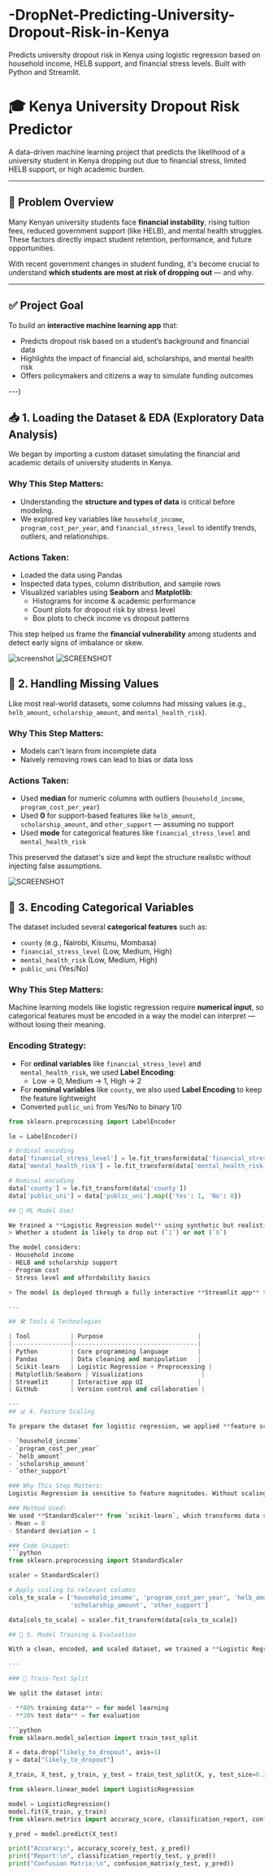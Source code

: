 # -DropNet-Predicting-University-Dropout-Risk-in-Kenya
Predicts university dropout risk in Kenya using logistic regression based on household income, HELB support, and financial stress levels. Built with Python and Streamlit.
# 🎓 Kenya University Dropout Risk Predictor

A data-driven machine learning project that predicts the likelihood of a university student in Kenya dropping out due to financial stress, limited HELB support, or high academic burden.

---

## 📌 Problem Overview

Many Kenyan university students face **financial instability**, rising tuition fees, reduced government support (like HELB), and mental health struggles. These factors directly impact student retention, performance, and future opportunities.

With recent government changes in student funding, it's become crucial to understand **which students are most at risk of dropping out** — and why.

---

## ✅ Project Goal

To build an **interactive machine learning app** that:
- Predicts dropout risk based on a student’s background and financial data
- Highlights the impact of financial aid, scholarships, and mental health risk
- Offers policymakers and citizens a way to simulate funding outcomes

---)
## 📥 1. Loading the Dataset & EDA (Exploratory Data Analysis)

We began by importing a custom dataset simulating the financial and academic details of university students in Kenya.

### Why This Step Matters:
- Understanding the **structure and types of data** is critical before modeling.
- We explored key variables like `household_income`, `program_cost_per_year`, and `financial_stress_level` to identify trends, outliers, and relationships.

### Actions Taken:
- Loaded the data using Pandas
- Inspected data types, column distribution, and sample rows
- Visualized variables using **Seaborn** and **Matplotlib**:
  - Histograms for income & academic performance
  - Count plots for dropout risk by stress level
  - Box plots to check income vs dropout patterns

This step helped us frame the **financial vulnerability** among students and detect early signs of imbalance or skew.


![screenshot](https://github.com/Mainabryan/-DropNet-Predicting-University-Dropout-Risk-in-Kenya/blob/63e644752b27675a56c3f807c369cefa975055e4/Screenshot%202025-07-16%20121017.png)
![SCREENSHOT](https://github.com/Mainabryan/-DropNet-Predicting-University-Dropout-Risk-in-Kenya/blob/d8814c1740d56dd39cdacb808f200946818362d4/Screenshot%202025-07-16%20121034.png)

## 🚨 2. Handling Missing Values

Like most real-world datasets, some columns had missing values (e.g., `helb_amount`, `scholarship_amount`, and `mental_health_risk`).

### Why This Step Matters:
- Models can't learn from incomplete data
- Naively removing rows can lead to bias or data loss

### Actions Taken:
- Used **median** for numeric columns with outliers (`household_income`, `program_cost_per_year`)
- Used **0** for support-based features like `helb_amount`, `scholarship_amount`, and `other_support` — assuming no support
- Used **mode** for categorical features like `financial_stress_level` and `mental_health_risk`

This preserved the dataset's size and kept the structure realistic without injecting false assumptions.

![SCREENSHOT](https://github.com/Mainabryan/-DropNet-Predicting-University-Dropout-Risk-in-Kenya/blob/23f931110e295fc822d7d8c4c15e8666f57b65ab/Screenshot%202025-07-28%20194823.png)

## 🧩 3. Encoding Categorical Variables

The dataset included several **categorical features** such as:

- `county` (e.g., Nairobi, Kisumu, Mombasa)
- `financial_stress_level` (Low, Medium, High)
- `mental_health_risk` (Low, Medium, High)
- `public_uni` (Yes/No)

### Why This Step Matters:
Machine learning models like logistic regression require **numerical input**, so categorical features must be encoded in a way the model can interpret — without losing their meaning.

### Encoding Strategy:
- For **ordinal variables** like `financial_stress_level` and `mental_health_risk`, we used **Label Encoding**:
  - Low → 0, Medium → 1, High → 2
- For **nominal variables** like `county`, we also used **Label Encoding** to keep the feature lightweight
- Converted `public_uni` from Yes/No to binary 1/0

```python
from sklearn.preprocessing import LabelEncoder

le = LabelEncoder()

# Ordinal encoding
data['financial_stress_level'] = le.fit_transform(data['financial_stress_level'])
data['mental_health_risk'] = le.fit_transform(data['mental_health_risk'])

# Nominal encoding
data['county'] = le.fit_transform(data['county'])
data['public_uni'] = data['public_uni'].map({'Yes': 1, 'No': 0})

## 🧠 ML Model Use)

We trained a **Logistic Regression model** using synthetic but realistic student data to predict:
> Whether a student is likely to drop out (`1`) or not (`0`)

The model considers:
- Household income
- HELB and scholarship support
- Program cost
- Stress level and affordability basics

> The model is deployed through a fully interactive **Streamlit app** that lets users explore the dataset, visualize patterns, and make predictions based on input sliders and dropdowns.

---

## 🛠️ Tools & Technologies

| Tool           | Purpose                          |
|----------------|----------------------------------|
| Python         | Core programming language        |
| Pandas         | Data cleaning and manipulation   |
| Scikit-learn   | Logistic Regression + Preprocessing |
| Matplotlib/Seaborn | Visualizations                |
| Streamlit      | Interactive app UI               |
| GitHub         | Version control and collaboration |

---
## 📊 4. Feature Scaling

To prepare the dataset for logistic regression, we applied **feature scaling** to normalize numeric columns like:

- `household_income`
- `program_cost_per_year`
- `helb_amount`
- `scholarship_amount`
- `other_support`

### Why This Step Matters:
Logistic Regression is sensitive to feature magnitudes. Without scaling, features with large values (e.g., `household_income`) could **dominate** others (e.g., `helb_amount`), resulting in a biased model.

### Method Used:
We used **StandardScaler** from `scikit-learn`, which transforms data so that:
- Mean = 0
- Standard deviation = 1

### Code Snippet:
```python
from sklearn.preprocessing import StandardScaler

scaler = StandardScaler()

# Apply scaling to relevant columns
cols_to_scale = ['household_income', 'program_cost_per_year', 'helb_amount', 
                 'scholarship_amount', 'other_support']

data[cols_to_scale] = scaler.fit_transform(data[cols_to_scale])

## 🤖 5. Model Training & Evaluation

With a clean, encoded, and scaled dataset, we trained a **Logistic Regression model** to predict the likelihood of a university student dropping out.

---

### 🧪 Train-Test Split

We split the dataset into:

- **80% training data** – for model learning
- **20% test data** – for evaluation

```python
from sklearn.model_selection import train_test_split

X = data.drop("likely_to_dropout", axis=1)
y = data["likely_to_dropout"]

X_train, X_test, y_train, y_test = train_test_split(X, y, test_size=0.2, random_state=42)

from sklearn.linear_model import LogisticRegression

model = LogisticRegression()
model.fit(X_train, y_train)
from sklearn.metrics import accuracy_score, classification_report, confusion_matrix

y_pred = model.predict(X_test)

print("Accuracy:", accuracy_score(y_test, y_pred))
print("Report:\n", classification_report(y_test, y_pred))
print("Confusion Matrix:\n", confusion_matrix(y_test, y_pred))


